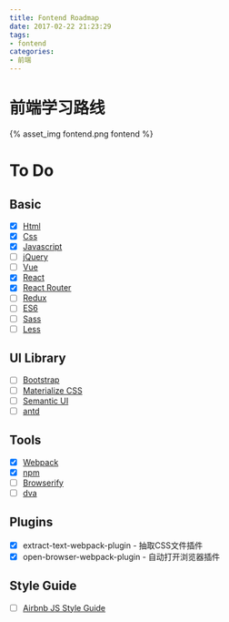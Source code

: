 ```yaml
---
title: Fontend Roadmap
date: 2017-02-22 21:23:29
tags:
- fontend
categories:
- 前端
---
```

# 前端学习路线
{% asset_img fontend.png fontend %}

# To Do
## Basic
- [x] [Html]()
- [x] [Css]()
- [x] [Javascript]()
- [ ] [jQuery]()
- [ ] [Vue](cn.vuejs.org)
- [x] [React](http://facebook.github.io/react/)
- [x] [React Router](https://github.com/reactjs/react-router-tutorial)
- [ ] [Redux](https://github.com/reactjs/redux)
- [ ] [ES6](http://es6.ruanyifeng.com/#docs/intro)
- [ ] [Sass]()
- [ ] [Less]()
## UI Library
- [ ] [Bootstrap]()
- [ ] [Materialize CSS]()
- [ ] [Semantic UI]()
- [ ] [antd](ant.design)
## Tools
- [x] [Webpack](https://webpack.github.io/docs/)
- [x] [npm]()
- [ ] [Browserify]()
- [ ] [dva](https://github.com/dvajs/dva)
## Plugins
- [x] extract-text-webpack-plugin - 抽取CSS文件插件
- [x] open-browser-webpack-plugin - 自动打开浏览器插件
## Style Guide
- [ ] [Airbnb JS Style Guide](https://github.com/sivan/javascript-style-guide/blob/master/es5/README.md#translation)
